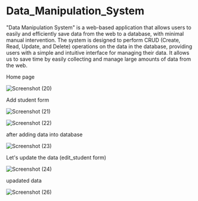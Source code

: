 # Data_Manipulation_System

"Data Manipulation System" is a web-based application that allows users to easily and efficiently save data from the web to a database, with minimal manual intervention.
The system is designed to perform CRUD (Create, Read, Update, and Delete) operations on the data in the database, providing users with a simple and intuitive interface for managing their data.
It allows us to save time by easily collecting and manage large amounts of data from the web.










Home page 

![Screenshot (20)](https://user-images.githubusercontent.com/100037271/175469612-94698021-72fd-4c99-992a-0937a5663bce.png)




Add student form

![Screenshot (21)](https://user-images.githubusercontent.com/100037271/175469833-e11222b4-faf7-47be-88bf-8921270bf139.png)



![Screenshot (22)](https://user-images.githubusercontent.com/100037271/175469855-0cc6e52c-7e16-485c-b322-ca29fa585095.png)


after adding data into database

![Screenshot (23)](https://user-images.githubusercontent.com/100037271/175469874-b3e29db9-eb39-4085-a803-61f81def0843.png)


Let's update the data (edit_student form)

![Screenshot (24)](https://user-images.githubusercontent.com/100037271/175469888-e1e1abd9-17a8-40ab-8713-3378f9c3d2f6.png)


upadated data 


![Screenshot (26)](https://user-images.githubusercontent.com/100037271/175469898-d29dd8d3-232e-4013-9377-7f825b0539ef.png)
